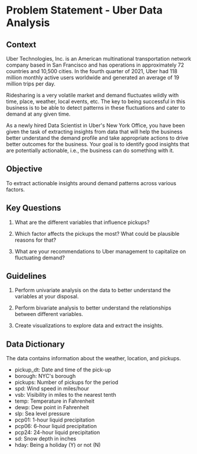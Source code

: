 # Problem Statement - Uber Data Analysis

## Context
Uber Technologies, Inc. is an American multinational transportation network company based in San Francisco and has operations in approximately 72 countries and 10,500 cities. In the fourth quarter of 2021, Uber had 118 million monthly active users worldwide and generated an average of 19 million trips per day.

Ridesharing is a very volatile market and demand fluctuates wildly with time, place, weather, local events, etc. The key to being successful in this business is to be able to detect patterns in these fluctuations and cater to demand at any given time.

As a newly hired Data Scientist in Uber's New York Office, you have been given the task of extracting insights from data that will help the business better understand the demand profile and take appropriate actions to drive better outcomes for the business. Your goal is to identify good insights that are potentially actionable, i.e., the business can do something with it.

## Objective
To extract actionable insights around demand patterns across various factors.

## Key Questions
1. What are the different variables that influence pickups?

2. Which factor affects the pickups the most? What could be plausible reasons for that?

3. What are your recommendations to Uber management to capitalize on fluctuating demand?

## Guidelines
1. Perform univariate analysis on the data to better understand the variables at your disposal.

2. Perform bivariate analysis to better understand the relationships between different variables.

3. Create visualizations to explore data and extract the insights.

## Data Dictionary
The data contains information about the weather, location, and pickups.

* pickup_dt: Date and time of the pick-up
* borough: NYC's borough
* pickups: Number of pickups for the period
* spd: Wind speed in miles/hour
* vsb: Visibility in miles to the nearest tenth
* temp: Temperature in Fahrenheit
* dewp: Dew point in Fahrenheit
* slp: Sea level pressure
* pcp01: 1-hour liquid precipitation
* pcp06: 6-hour liquid precipitation
* pcp24: 24-hour liquid precipitation
* sd: Snow depth in inches
* hday: Being a holiday (Y) or not (N)




